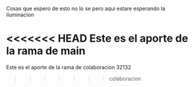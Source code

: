 Cosas que espero de esto no lo se pero aqui estare esperando la iluminacion 













<<<<<<< HEAD
Este es el aporte de la rama de main
=======
Este es el aporte de la rama de colaboracion 32132
>>>>>>> colaboracion

